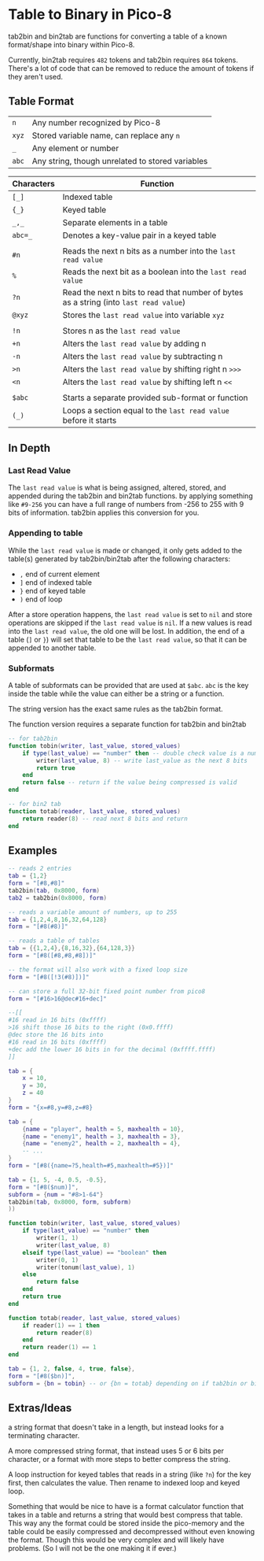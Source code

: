 # Table to Binary in Pico-8

tab2bin and bin2tab are functions for converting a table of a known format/shape into binary within Pico-8.

Currently, bin2tab requires `482` tokens and tab2bin requires `864` tokens. There's a lot of code that can be removed to reduce the amount of tokens if they aren't used.

## Table Format

|||
|-|-|
|`n`| Any number recognized by Pico-8 |
|`xyz`| Stored variable name, can replace any `n`|
|`_`| Any element or number |
|`abc`| Any string, though unrelated to stored variables |

|Characters| Function|
|-|-|
|`[_]`| Indexed table
|`{_}`| Keyed table
|`_,_`| Separate elements in a table |
|`abc=_`| Denotes a key-value pair in a keyed table |
|||
|`#n`| Reads the next n bits as a number into the `last read value` |
|`%`| Reads the next bit as a boolean into the `last read value` |
|`?n`| Read the next n bits to read that number of bytes as a string (into `last read value`) |
|`@xyz`| Stores the `last read value` into variable `xyz` |
|||
|`!n`| Stores n as the `last read value` |
|`+n`| Alters the `last read value` by adding n |
|`-n`| Alters the `last read value` by subtracting n |
|`>n`| Alters the `last read value` by shifting right n `>>>` |
|`<n`| Alters the `last read value` by shifting left n `<<` |
|||
|`$abc`| Starts a separate provided sub-format or function |
|`(_)`| Loops a section equal to the `last read value` before it starts |

## In Depth

### Last Read Value

The `last read value` is what is being assigned, altered, stored, and appended during the tab2bin and bin2tab functions. by applying something like `#9-256` you can have a full range of numbers from -256 to 255 with 9 bits of information. tab2bin applies this conversion for you.

### Appending to table

While the `last read value` is made or changed, it only gets added to the table(s) generated by tab2bin/bin2tab after the following characters:

- `,` end of current element
- `]` end of indexed table
- `}` end of keyed table
- `)` end of loop

After a store operation happens, the `last read value` is set to `nil` and store operations are skipped if the `last read value` is `nil`. If a new values is read into the `last read value`, the old one will be lost. In addition, the end of a table (`]` or `}`) will set that table to be the `last read value`, so that it can be appended to another table.

### Subformats

A table of subformats can be provided that are used at `$abc`. `abc` is the key inside the table while the value can either be a string or a function.

The string version has the exact same rules as the tab2bin format.

The function version requires a separate function for tab2bin and bin2tab

```lua
-- for tab2bin
function tobin(writer, last_value, stored_values)
    if type(last_value) == "number" then -- double check value is a number
        writer(last_value, 8) -- write last_value as the next 8 bits
        return true
    end
    return false -- return if the value being compressed is valid
end

-- for bin2 tab
function totab(reader, last_value, stored_values)
    return reader(8) -- read next 8 bits and return
end
```

## Examples

```lua
-- reads 2 entries
tab = {1,2}
form = "[#8,#8]"
tab2bin(tab, 0x8000, form)
tab2 = tab2bin(0x8000, form)
```

```lua
-- reads a variable amount of numbers, up to 255
tab = {1,2,4,8,16,32,64,128}
form = "[#8(#8)]"
```

```lua
-- reads a table of tables
tab = {{1,2,4},{8,16,32},{64,128,3}}
form = "[#8([#8,#8,#8])]"

-- the format will also work with a fixed loop size
form = "[#8([!3(#8)])]"
```

```lua
-- can store a full 32-bit fixed point number from pico8
form = "[#16>16@dec#16+dec]"

--[[
#16 read in 16 bits (0xffff)
>16 shift those 16 bits to the right (0x0.ffff)
@dec store the 16 bits into 
#16 read in 16 bits (0xffff)
+dec add the lower 16 bits in for the decimal (0xffff.ffff)
]]
```

```lua
tab = {
    x = 10,
    y = 30,
    z = 40
}
form = "{x=#8,y=#8,z=#8}
```

```lua
tab = {
    {name = "player", health = 5, maxhealth = 10},
    {name = "enemy1", health = 3, maxhealth = 3},
    {name = "enemy2", health = 2, maxhealth = 4},
    -- ...
}
form = "[#8({name=?5,health=#5,maxhealth=#5})]"
```

```lua
tab = {1, 5, -4, 0.5, -0.5},
form = "[#8($num)]",
subform = {num = "#8>1-64"}
tab2bin(tab, 0x8000, form, subform)
))

```

```lua
function tobin(writer, last_value, stored_values)
    if type(last_value) == "number" then
        writer(1, 1)
        writer(last_value, 8)
    elseif type(last_value) == "boolean" then
        writer(0, 1)
        writer(tonum(last_value), 1)
    else
        return false
    end
    return true
end

function totab(reader, last_value, stored_values)
    if reader(1) == 1 then
        return reader(8)
    end
    return reader(1) == 1
end

tab = {1, 2, false, 4, true, false},
form = "[#8($bn)]",
subform = {bn = tobin} -- or {bn = totab} depending on if tab2bin or bin2tab is used
```

## Extras/Ideas

a string format that doesn't take in a length, but instead looks for a terminating character.

A more compressed string format, that instead uses 5 or 6 bits per character, or a format with more steps to better compress the string.

A loop instruction for keyed tables that reads in a string (like `?n`) for the key first, then calculates the value. Then rename to indexed loop and keyed loop.

Something that would be nice to have is a format calculator function that takes in a table and returns a string that would best compress that table. This way any the format could be stored inside the pico-memory and the table could be easily compressed and decompressed without even knowing the format. Though this would be very complex and will likely have problems. (So I will not be the one making it if ever.)

